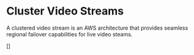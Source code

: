 # Cluster Video Streams

A clustered video stream is an AWS architecture that provides seamless regional failover capabilities for live video steams.  

[]